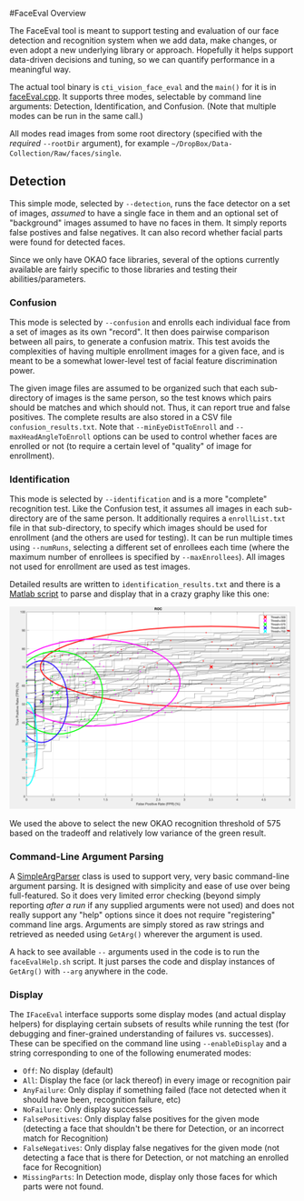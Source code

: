#FaceEval Overview

The FaceEval tool is meant to support testing and evaluation of our face detection and recognition system when we add data, make changes, or even adopt a new underlying library or approach. Hopefully it helps support data-driven decisions and tuning, so we can quantify performance in a meaningful way. 

The actual tool binary is `cti_vision_face_eval` and the `main()` for it is in [faceEval.cpp](faceEval.cpp). It supports three modes, selectable by command line arguments: Detection, Identification, and Confusion. (Note that multiple modes can be run in the same call.)

All modes read images from some root directory (specified with the _required_ `--rootDir` argument), for example `~/DropBox/Data-Collection/Raw/faces/single`. 


## Detection

This simple mode, selected by `--detection`, runs the face detector on a set of images, _assumed_ to have a single face in them and an optional set of "background" images assumed to have no faces in them. It simply reports false postives and false negatives. It can also record whether facial parts were found for detected faces.

Since we only have OKAO face libraries, several of the options currently available are fairly specific to those libraries and testing their abilities/parameters.

### Confusion

This mode is selected by `--confusion` and enrolls each individual face from a set of images as its own "record". It then does pairwise comparison between all pairs, to generate a confusion matrix. This test avoids the complexities of having multiple enrollment images for a given face, and is meant to be a somewhat lower-level test of facial feature discrimination power.

The given image files are assumed to be organized such that each sub-directory of images is the same person, so the test knows which pairs should be matches and which should not. Thus, it can report true and false positives. The complete results are also stored in a CSV file `confusion_results.txt`. Note that `--minEyeDistToEnroll` and `--maxHeadAngleToEnroll` options can be used to control whether faces are enrolled or not (to require a certain level of "quality" of image for enrollment).

### Identification

This mode is selected by `--identification` and is a more "complete" recognition test. Like the Confusion test, it assumes all images in each sub-directory are of the same person. It additionally requires a `enrollList.txt` file in that sub-directory, to specify which images should be used for enrollment (and the others are used for testing). It can be run multiple times using `--numRuns`, selecting a different set of enrollees each time (where the maximum number of enrollees is specified by `--maxEnrollees`). All images not used for enrollment are used as test images. 

Detailed results are written to `identification_results.txt` and there is a [Matlab script](displayRocResults.m) to parse and display that in a crazy graphy like this one:

![](sampleIdentifyResult.png)

We used the above to select the new OKAO recognition threshold of 575 based on the tradeoff and relatively low variance of the green result.

### Command-Line Argument Parsing

A [SimpleArgParser](simpleArgParser.h) class is used to support very, very basic command-line argument parsing. It is designed with simplicity and ease of use over being full-featured. So it does very limited error checking (beyond simply reporting _after a run_ if any supplied arguments were not used) and does not really support any "help" options since it does not require "registering" command line args. Arguments are simply stored as raw strings and retrieved as needed using `GetArg()` wherever the argument is used.

A hack to see available `--` arguments used in the code is to run the `faceEvalHelp.sh` script. It just parses the code and display instances of `GetArg()` with `--arg` anywhere in the code.

### Display

The `IFaceEval` interface supports some display modes (and actual display helpers) for displaying certain subsets of results while running the test (for debugging and finer-grained understanding of failures vs. successes). These can be specified on the command line using `--enableDisplay` and a string corresponding to one of the following enumerated modes:

  - `Off`: No display (default)
  - `All`: Display the face (or lack thereof) in every image or recognition pair
  - `AnyFailure`: Only display if something failed (face not detected when it should have been, recognition failure, etc)
  - `NoFailure`: Only display successes 
  - `FalsePositives`: Only display false positives for the given mode (detecting a face that shouldn't be there for Detection, or an incorrect match for Recognition)
  - `FalseNegatives`: Only display false negatives for the given mode (not detecting a face that is there for Detection, or not matching an enrolled face for Recognition)
  - `MissingParts`: In Detection mode, display only those faces for which parts were not found.